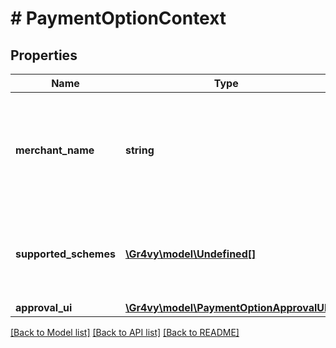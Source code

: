 # # PaymentOptionContext

## Properties

Name | Type | Description | Notes
------------ | ------------- | ------------- | -------------
**merchant_name** | **string** | Display name of the merchant as registered with the digital wallet provider. | [optional]
**supported_schemes** | [**\Gr4vy\model\Undefined[]**](Undefined.md) | Card schemes supported by the digital wallet provider. | [optional]
**approval_ui** | [**\Gr4vy\model\PaymentOptionApprovalUI**](PaymentOptionApprovalUI.md) |  | [optional]

[[Back to Model list]](../../README.md#models) [[Back to API list]](../../README.md#endpoints) [[Back to README]](../../README.md)
